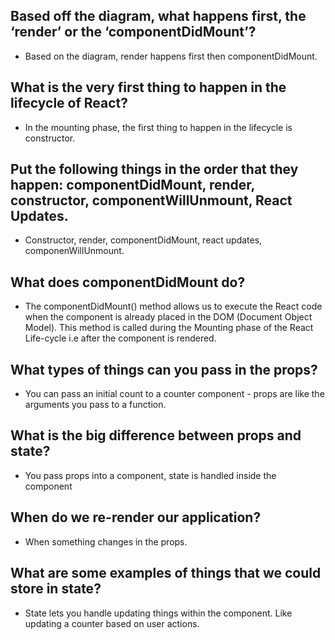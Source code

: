 ## Based off the diagram, what happens first, the ‘render’ or the ‘componentDidMount’?

- Based on the diagram, render happens first then componentDidMount.

## What is the very first thing to happen in the lifecycle of React?

- In the mounting phase, the first thing to happen in the lifecycle is constructor.

## Put the following things in the order that they happen: componentDidMount, render, constructor, componentWillUnmount, React Updates.

- Constructor, render, componentDidMount, react updates, componenWillUnmount. 

## What does componentDidMount do?

- The componentDidMount() method allows us to execute the React code when the component is already placed in the DOM (Document Object Model). This method is called during the Mounting phase of the React Life-cycle i.e after the component is rendered. 
<!-- medium.com -->

## What types of things can you pass in the props?

- You can pass an initial count to a counter component - props are like the arguments you pass to a function.

## What is the big difference between props and state?

- You pass props into a component, state is handled inside the component

## When do we re-render our application?

- When something changes in the props.

## What are some examples of things that we could store in state?

- State lets you handle updating things within the component. Like updating a counter based on user actions.